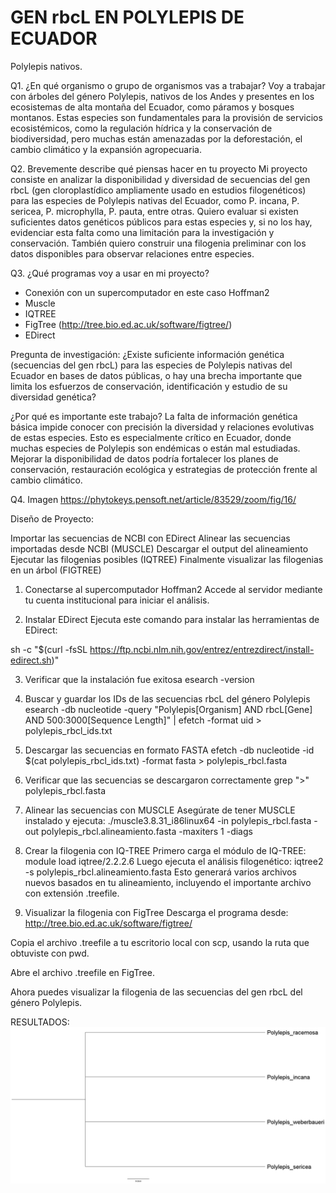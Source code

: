 # GEN rbcL EN POLYLEPIS DE ECUADOR
Polylepis nativos.

Q1. ¿En qué organismo o grupo de organismos vas a trabajar?
Voy a trabajar con árboles del género Polylepis, nativos de los Andes y presentes en los ecosistemas de alta montaña del Ecuador, como páramos y bosques montanos. Estas especies son fundamentales para la provisión de servicios ecosistémicos, como la regulación hídrica y la conservación de biodiversidad, pero muchas están amenazadas por la deforestación, el cambio climático y la expansión agropecuaria.

Q2. Brevemente describe qué piensas hacer en tu proyecto
Mi proyecto consiste en analizar la disponibilidad y diversidad de secuencias del gen rbcL (gen cloroplastídico ampliamente usado en estudios filogenéticos) para las especies de Polylepis nativas del Ecuador, como P. incana, P. sericea, P. microphylla, P. pauta, entre otras.
Quiero evaluar si existen suficientes datos genéticos públicos para estas especies y, si no los hay, evidenciar esta falta como una limitación para la investigación y conservación. También quiero construir una filogenia preliminar con los datos disponibles para observar relaciones entre especies.

Q3. ¿Qué programas voy a usar en mi proyecto?

- Conexión con un supercomputador en este caso Hoffman2
- Muscle
- IQTREE
- FigTree (http://tree.bio.ed.ac.uk/software/figtree/)
- EDirect

Pregunta de investigación:
¿Existe suficiente información genética (secuencias del gen rbcL) para las especies de Polylepis nativas del Ecuador en bases de datos públicas, o hay una brecha importante que limita los esfuerzos de conservación, identificación y estudio de su diversidad genética?

¿Por qué es importante este trabajo?
La falta de información genética básica impide conocer con precisión la diversidad y relaciones evolutivas de estas especies. Esto es especialmente crítico en Ecuador, donde muchas especies de Polylepis son endémicas o están mal estudiadas. Mejorar la disponibilidad de datos podría fortalecer los planes de conservación, restauración ecológica y estrategias de protección frente al cambio climático.

Q4. Imagen https://phytokeys.pensoft.net/article/83529/zoom/fig/16/

Diseño de Proyecto:

Importar las secuencias de NCBI con EDirect
Alinear las secuencias importadas desde NCBI (MUSCLE)
Descargar el output del alineamiento
Ejecutar las filogenias posibles (IQTREE)
Finalmente visualizar las filogenias en un árbol (FIGTREE)

1. Conectarse al supercomputador Hoffman2
Accede al servidor mediante tu cuenta institucional para iniciar el análisis.

2. Instalar EDirect
Ejecuta este comando para instalar las herramientas de EDirect:

sh -c "$(curl -fsSL https://ftp.ncbi.nlm.nih.gov/entrez/entrezdirect/install-edirect.sh)"

3. Verificar que la instalación fue exitosa
esearch -version

5. Buscar y guardar los IDs de las secuencias rbcL del género Polylepis
esearch -db nucleotide -query "Polylepis[Organism] AND rbcL[Gene] AND 500:3000[Sequence Length]" |
efetch -format uid > polylepis_rbcl_ids.txt

7. Descargar las secuencias en formato FASTA
efetch -db nucleotide -id $(cat polylepis_rbcl_ids.txt) -format fasta > polylepis_rbcl.fasta

9. Verificar que las secuencias se descargaron correctamente
grep ">" polylepis_rbcl.fasta

11. Alinear las secuencias con MUSCLE
Asegúrate de tener MUSCLE instalado y ejecuta:
./muscle3.8.31_i86linux64 -in polylepis_rbcl.fasta -out polylepis_rbcl.alineamiento.fasta -maxiters 1 -diags

13. Crear la filogenia con IQ-TREE
Primero carga el módulo de IQ-TREE:
module load iqtree/2.2.2.6
Luego ejecuta el análisis filogenético:
iqtree2 -s polylepis_rbcl.alineamiento.fasta
Esto generará varios archivos nuevos basados en tu alineamiento, incluyendo el importante archivo con extensión .treefile.

14. Visualizar la filogenia con FigTree
Descarga el programa desde: http://tree.bio.ed.ac.uk/software/figtree/

Copia el archivo .treefile a tu escritorio local con scp, usando la ruta que obtuviste con pwd.

Abre el archivo .treefile en FigTree.

Ahora puedes visualizar la filogenia de las secuencias del gen rbcL del género Polylepis.

RESULTADOS: 
![ÁRBOL](https://github.com/renatabarreracabezas/PROYECTO-FINAL-BIOINFORMATICA/blob/main/Polylepis_rbcl.fasta.treefile.png)
